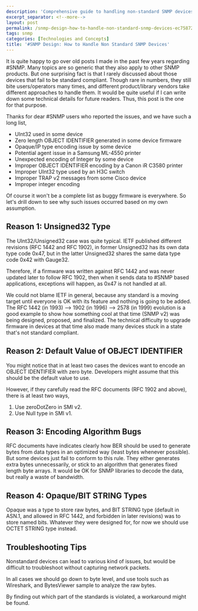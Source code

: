 ```yaml
---
description: 'Comprehensive guide to handling non-standard SNMP devices with #SNMP Library, analyzing common issues and providing troubleshooting techniques for firmware compliance problems.'
excerpt_separator: <!--more-->
layout: post
permalink: /snmp-design-how-to-handle-non-standard-snmp-devices-ec75872ae9d
tags: snmp
categories: [Technologies and Concepts]
title: '#SNMP Design: How to Handle Non Standard SNMP Devices'
---
```

It is quite happy to go over old posts I made in the past few years regarding #SNMP. Many topics are so generic that they also apply to other SNMP products. But one surprising fact is that I rarely discussed about those devices that fail to be standard compliant. Though rare in numbers, they still bite users/operators many times, and different product/library vendors take different approaches to handle them. It would be quite useful if I can write down some technical details for future readers. Thus, this post is the one for that purpose.
<!--more-->

Thanks for dear #SNMP users who reported the issues, and we have such a long list,

* UInt32 used in some device
* Zero length OBJECT IDENTIFIER generated in some device firmware
* Opaque/IP type encoding issue by some device
* Potential agent issue in a Samsung ML-4550 printer
* Unexpected encoding of Integer by some device
* Improper OBJECT IDENTIFIER encoding by a Canon iR C3580 printer
* Improper UInt32 type used by an H3C switch
* Improper TRAP v2 messages from some Cisco device
* Improper integer encoding

Of course it won't be a complete list as buggy firmware is everywhere. So let's drill down to see why such issues occurred based on my own assumption.

## Reason 1: Unsigned32 Type

The UInt32/Unsigned32 case was quite typical. IETF published different revisions (RFC 1442 and RFC 1902), in former Unsigned32 has its own data type code 0x47, but in the latter Unsigned32 shares the same data type code 0x42 with Gauge32.

Therefore, if a firmware was written against RFC 1442 and was never updated later to follow RFC 1902, then when it sends data to #SNMP based applications, exceptions will happen, as 0x47 is not handled at all.

We could not blame IETF in general, because any standard is a moving target until everyone is OK with its feature and nothing is going to be added. The RFC 1442 (in 1993) –> 1902 (in 1996) –> 2578 (in 1999) evolution is a good example to show how something cool at that time (SNMP v2) was being designed, proposed, and finalized. The technical difficulty to upgrade firmware in devices at that time also made many devices stuck in a state that's not standard compliant.

## Reason 2: Default Value of OBJECT IDENTIFIER

You might notice that in at least two cases the devices want to encode an OBJECT IDENTIFIER with zero byte. Developers might assume that this should be the default value to use.

However, if they carefully read the RFC documents (RFC 1902 and above), there is at least two ways,

1. Use zeroDotZero in SMI v2.
1. Use Null type in SMI v1.

## Reason 3: Encoding Algorithm Bugs

RFC documents have indicates clearly how BER should be used to generate bytes from data types in an optimized way (least bytes whenever possible). But some devices just fail to conform to this rule. They either generates extra bytes unnecessarily, or stick to an algorithm that generates fixed length byte arrays. It would be OK for SNMP libraries to decode the data, but really a waste of bandwidth.

## Reason 4: Opaque/BIT STRING Types

Opaque was a type to store raw bytes, and BIT STRING type (default in ASN.1, and allowed in RFC 1442, and forbidden in later revisions) was to store named bits. Whatever they were designed for, for now we should use OCTET STRING type instead.

## Troubleshooting Tips

Nonstandard devices can lead to various kind of issues, but would be difficult to troubleshoot without capturing network packets.

In all cases we should go down to byte level, and use tools such as Wireshark, and BytesViewer sample to analyze the raw bytes.

By finding out which part of the standards is violated, a workaround might be found.